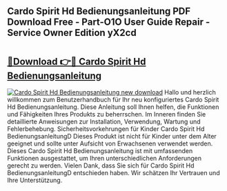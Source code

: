 ## Cardo Spirit Hd Bedienungsanleitung PDF Download Free - Part-O1O User Guide Repair - Service Owner Edition yX2cd

# <h2><a href="http://df1g3rp.blite.top/?on=Cardo+Spirit+Hd+Bedienungsanleitung">🔗Download 👉🔴 Cardo Spirit Hd Bedienungsanleitung</a></h2>

[![Cardo Spirit Hd Bedienungsanleitung new download](https://i.imgur.com/lujVjoI.png)](http://df1g3rp.blite.top/?on=Cardo+Spirit+Hd+Bedienungsanleitung)
Hallo und herzlich willkommen zum Benutzerhandbuch für Ihr neu konfiguriertes Cardo Spirit Hd Bedienungsanleitung. Diese Anleitung soll Ihnen helfen, die Funktionen und Fähigkeiten Ihres Produkts zu beherrschen. Im Inneren finden Sie detaillierte Anweisungen zur Installation, Verwendung, Wartung und Fehlerbehebung. Sicherheitsvorkehrungen für Kinder Cardo Spirit Hd BedienungsanleitungD Dieses Produkt ist nicht für Kinder unter dem Alter geeignet und sollte unter Aufsicht von Erwachsenen verwendet werden. Dieses Cardo Spirit Hd Bedienungsanleitung ist mit umfassenden Funktionen ausgestattet, um Ihren unterschiedlichen Anforderungen gerecht zu werden. Vielen Dank, dass Sie sich für Cardo Spirit Hd BedienungsanleitungD entschieden haben. Wir schätzen Ihr Vertrauen und Ihre Unterstützung.
